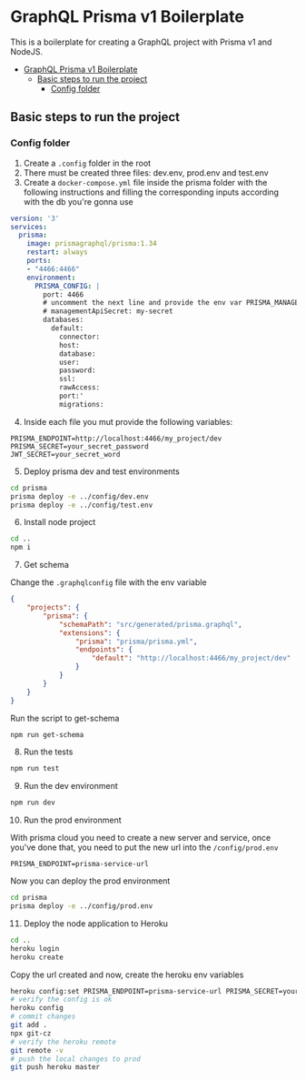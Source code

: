 # GraphQL Prisma v1 Boilerplate

This is a boilerplate for creating a GraphQL project with Prisma v1 and NodeJS.

- [GraphQL Prisma v1 Boilerplate](#graphql-prisma-v1-boilerplate)
  - [Basic steps to run the project](#basic-steps-to-run-the-project)
    - [Config folder](#config-folder)

## Basic steps to run the project

### Config folder

1. Create a `.config` folder in the root
2. There must be created three files: dev.env, prod.env and test.env
3. Create a `docker-compose.yml` file inside the prisma folder with the following instructions and filling the corresponding inputs according with the db you're gonna use

```yml
version: '3'
services:
  prisma:
    image: prismagraphql/prisma:1.34
    restart: always
    ports:
    - "4466:4466"
    environment:
      PRISMA_CONFIG: |
        port: 4466
        # uncomment the next line and provide the env var PRISMA_MANAGEMENT_API_SECRET=my-secret to activate cluster security
        # managementApiSecret: my-secret
        databases:
          default:
            connector:
            host:
            database:
            user:
            password:
            ssl:
            rawAccess:
            port:'
            migrations:
```

4. Inside each file you mut provide the following variables:

```env
PRISMA_ENDPOINT=http://localhost:4466/my_project/dev
PRISMA_SECRET=your_secret_password
JWT_SECRET=your_secret_word
```

5. Deploy prisma dev and test environments

```bash
cd prisma
prisma deploy -e ../config/dev.env
prisma deploy -e ../config/test.env
```

6. Install node project

```bash
cd ..
npm i
```

7. Get schema

Change the `.graphqlconfig` file with the env variable

```json
{
    "projects": {
        "prisma": {
            "schemaPath": "src/generated/prisma.graphql",
            "extensions": {
                "prisma": "prisma/prisma.yml",
                "endpoints": {
                    "default": "http://localhost:4466/my_project/dev"
                }
            }
        }
    }
}
```

Run the script to get-schema

```bash
npm run get-schema
```

8. Run the tests

```bash
npm run test
```

9. Run the dev environment

```bash
npm run dev
```

10. Run the prod environment

With prisma cloud you need to create a new server and service, once you've done that, you need to put the new url into the `/config/prod.env`

```env
PRISMA_ENDPOINT=prisma-service-url
```

Now you can deploy the prod environment

```bash
cd prisma
prisma deploy -e ../config/prod.env
```

11. Deploy the node application to Heroku

```bash
cd ..
heroku login
heroku create
```

Copy the url created and now, create the heroku env variables

```bash
heroku config:set PRISMA_ENDPOINT=prisma-service-url PRISMA_SECRET=your_secret_password JWT_SECRET=your_secret_word
# verify the config is ok
heroku config
# commit changes
git add .
npx git-cz
# verify the heroku remote
git remote -v
# push the local changes to prod
git push heroku master
```
